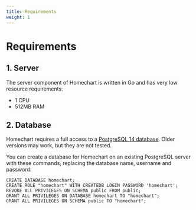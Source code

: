 ```yaml
---
title: Requirements
weight: 1
---
```


# Requirements

## 1. Server

The server component of Homechart is written in Go and has very low resource requirements:

* 1 CPU
* 512MB RAM

## 2. Database

Homechart requires a full access to a [PostgreSQL 14 database](https://www.postgresql.org/download/).  Older versions may work, but they are not tested.

You can create a database for Homechart on an existing PostgreSQL server with these commands, replacing the database name, username and password:

```
CREATE DATABASE homechart;
CREATE ROLE "homechart" WITH CREATEDB LOGIN PASSWORD 'homechart';
REVOKE ALL PRIVILEGES ON SCHEMA public FROM public;
GRANT ALL PRIVILEGES ON DATABASE homechart TO "homechart";
GRANT ALL PRIVILEGES ON SCHEMA public TO "homechart";
```
